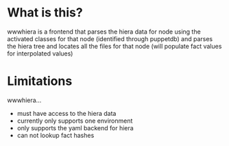 What is this?
=============
wwwhiera is a frontend that parses the hiera data for node using
the activated classes for that node (identified through puppetdb)
and parses the hiera tree and locates all the files for that node
(will populate fact values for interpolated values)

Limitations
===========
wwwhiera...
 - must have access to the hiera data
 - currently only supports one environment
 - only supports the yaml backend for hiera
 - can not lookup fact hashes
